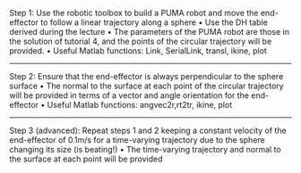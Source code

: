 Step 1: Use the robotic toolbox to build a PUMA robot and move the end-effector to follow a
linear trajectory along a sphere
• Use the DH table derived during the lecture
• The parameters of the PUMA robot are those in the solution of tutorial 4, and the points
of the circular trajectory will be provided.
• Useful Matlab functions: Link, SerialLink, transl, ikine, plot

--------------------------------------------------------------------------------------------

Step 2: Ensure that the end-effector is always perpendicular to the sphere surface
• The normal to the surface at each point of the circular trajectory will be provided in
terms of a vector and angle orientation for the end-effector
• Useful Matlab functions: angvec2r,rt2tr, ikine, plot

--------------------------------------------------------------------------------------------

Step 3 (advanced): Repeat steps 1 and 2 keeping a constant velocity of the end-effector of
0.1m/s for a time-varying trajectory due to the sphere changing its size (is beating!)
• The time-varying trajectory and normal to the surface at each point will be provided

